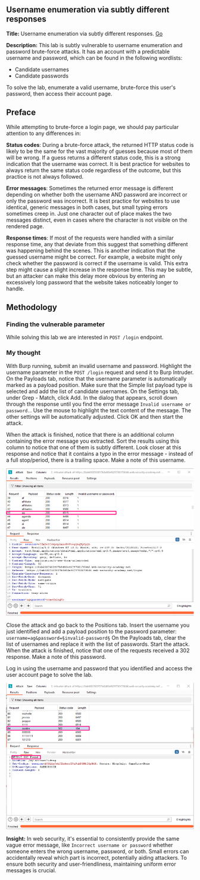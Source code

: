 ## Username enumeration via subtly different responses

**Title:** Username enumeration via subtly different responses. [Go](https://portswigger.net/web-security/authentication/password-based/lab-username-enumeration-via-subtly-different-responses)

**Description:** 
This lab is subtly vulnerable to username enumeration and password brute-force attacks. It has an account with a predictable username and password, which can be found in the following wordlists:

- Candidate usernames
- Candidate passwords

To solve the lab, enumerate a valid username, brute-force this user's password, then access their account page.

## Preface

While attempting to brute-force a login page, we should pay particular attention to any differences in:

**Status codes**: During a brute-force attack, the returned HTTP status code is likely to be the same for the vast majority of guesses because most of them will be wrong. If a guess returns a different status code, this is a strong indication that the username was correct. It is best practice for websites to always return the same status code regardless of the outcome, but this practice is not always followed.

**Error messages**: Sometimes the returned error message is different depending on whether both the username AND password are incorrect or only the password was incorrect. It is best practice for websites to use identical, generic messages in both cases, but small typing errors sometimes creep in. Just one character out of place makes the two messages distinct, even in cases where the character is not visible on the rendered page.

**Response times**: If most of the requests were handled with a similar response time, any that deviate from this suggest that something different was happening behind the scenes. This is another indication that the guessed username might be correct. For example, a website might only check whether the password is correct if the username is valid. This extra step might cause a slight increase in the response time. This may be subtle, but an attacker can make this delay more obvious by entering an excessively long password that the website takes noticeably longer to handle.

## Methodology

### Finding the vulnerable parameter

While solving this lab we are interested in `POST /login` endpoint.

### My thought

With Burp running, submit an invalid username and password. Highlight the username parameter in the `POST /login` request and send it to Burp Intruder. On the Payloads tab, notice that the username parameter is automatically marked as a payload position. Make sure that the Simple list payload type is selected and add the list of candidate usernames.
On the Settings tab, under Grep - Match, click Add. In the dialog that appears, scroll down through the response until you find the error message `Invalid username or password.`. Use the mouse to highlight the text content of the message. The other settings will be automatically adjusted. Click OK and then start the attack.

When the attack is finished, notice that there is an additional column containing the error message you extracted. Sort the results using this column to notice that one of them is subtly different. Look closer at this response and notice that it contains a typo in the error message - instead of a full stop/period, there is a trailing space. Make a note of this username.

![poc_subtle_response.png](../images/subtle_response.png)

Close the attack and go back to the Positions tab. Insert the username you just identified and add a payload position to the password parameter: `username=ag&password=§invalid-password§`
On the Payloads tab, clear the list of usernames and replace it with the list of passwords. Start the attack. When the attack is finished, notice that one of the requests received a 302 response. Make a note of this password.

Log in using the username and password that you identified and access the user account page to solve the lab.

![poc_found_302.png](../images/found_302.png)

**Insight:**
In web security, it's essential to consistently provide the same vague error message, like `Incorrect username or password` whether someone enters the wrong username, password, or both. Small errors can accidentally reveal which part is incorrect, potentially aiding attackers. To ensure both security and user-friendliness, maintaining uniform error messages is crucial.
